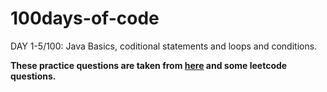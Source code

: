 # 100days-of-code

DAY 1-5/100:
Java Basics, coditional statements and loops and conditions. 


<b>These practice questions are taken from <a href="https://girlcodeit.com/onecodemap?id=java.json">here</a> and some leetcode questions.</b>
